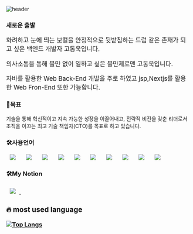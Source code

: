 ![header](https://capsule-render.vercel.app/api?type=wave&color=gradient&height=300&section=header&text=Ko%20DongWook)
<h3>새로운 출발</h3>
<p style="font-size: larger;">화려하고 눈에 띄는 보컬을  안정적으로 뒷받침하는 드럼 같은 존재가 되고 싶은 백엔드 개발자 고동욱입니다.</p>
<p style="font-size: larger;">의사소통을 통해 불만 없이 일하고  싶은 불만제로맨 고동욱입니다. </p>
<p style="font-size: larger;">자바를 활용한 Web Back-End 개발을 주로 하였고 jsp,Nextjs를 활용한 Web Fron-End 또한 가능합니다. </p>

<h3>🤗목표</h3>
<p class="fontStyle" >기술을 통해 혁신적이고 지속 가능한 성장을 이끌어내고, 전략적 비전을 갖춘 리더로서 조직을 이끄는 최고 기술 책임자(CTO)를 목표로 하고 있습니다.</p>
<h3>🛠사용언어</h3>
<div>
    <img src="https://img.shields.io/badge/java-007396.svg?style=flat&logo=java&logoColor=white" style="height:auto;margin-left:10px;margin-right:10px;"/>&nbsp;
    <img src="https://img.shields.io/badge/HTML5-E34F26?style=flat&logo=HTML5&logoColor=white" style="height:auto;margin-left:10px;margin-right:10px;">&nbsp;
    <img src="https://img.shields.io/badge/SpringFramework-6DB33F?style=flat&logo=Spring&logoColor=white" style="height:auto;margin-left:10px;margin-right:10px;">&nbsp;
    <img src="https://img.shields.io/badge/CSS3-1572B6?style=flat&logo=CSS3&logoColor=white" style="height:auto;margin-left:10px;margin-right:10px;">&nbsp;
    <img src="https://img.shields.io/badge/MySQL-4479A1?style=flat&logo=MySQL&logoColor=white" style="height:auto;margin-left:10px;margin-right:10px;">&nbsp;
    <img src="https://img.shields.io/badge/JavaScript-F7DF1E?style=flat&logo=JavaScript&logoColor=white" style="height:auto;margin-left:10px;margin-right:10px;">&nbsp;
    <img src="https://img.shields.io/badge/react-20232a.svg?style=flat&logo=react&logoColor=61DAFB" style="height:auto;margin-left:10px;margin-right:10px;"/>&nbsp;
    <img src="https://img.shields.io/badge/next.js-000000.svg?style=flat&logo=next.js&logoColor=white" style="height:auto;margin-left:10px;margin-right:10px;"/>&nbsp;    
    <img src="https://img.shields.io/badge/docker-2496ED.svg?style=flat&logo=docker&logoColor=white" style="height:auto;margin-left:10px;margin-right:10px;"/>&nbsp;
    <img src="https://img.shields.io/badge/jenkins-D24939.svg?style=flat&logo=jenkins&logoColor=white" style="height:auto;margin-left:10px;margin-right:10px;"/>&nbsp;
</div>
<h3>🛠My Notion<h3>
<div>
    <a href="https://www.notion.so/Ko-Dong-Wook-fd2dfd0db84f40cfbaed0c9f6f421592">
        <img src="https://img.shields.io/badge/Notion-000000?style=flat&logo=Notion&logoColor=white" style="height:auto;margin-left:10px;margin-right:10px;">&nbsp;
    </a>
<div>
    
###  🔥 most used language

[![Top Langs](https://github-readme-stats.vercel.app/api/top-langs/?username=qpakr38&layout=compact)](https://github.com/anuraghazra/github-readme-stats)


